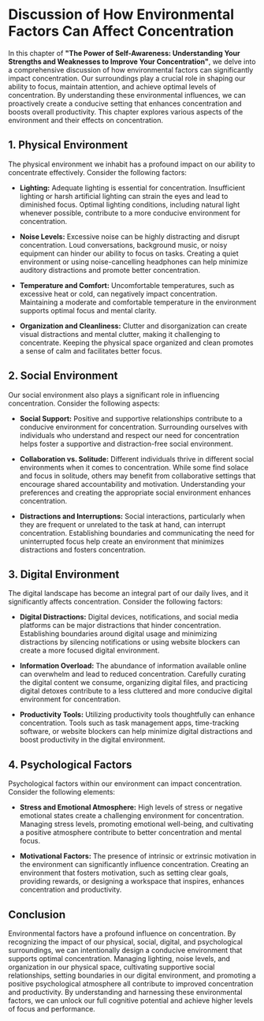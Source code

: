 Discussion of How Environmental Factors Can Affect Concentration
=========================================================================

In this chapter of **"The Power of Self-Awareness: Understanding Your Strengths and Weaknesses to Improve Your Concentration"**, we delve into a comprehensive discussion of how environmental factors can significantly impact concentration. Our surroundings play a crucial role in shaping our ability to focus, maintain attention, and achieve optimal levels of concentration. By understanding these environmental influences, we can proactively create a conducive setting that enhances concentration and boosts overall productivity. This chapter explores various aspects of the environment and their effects on concentration.

**1. Physical Environment**
---------------------------

The physical environment we inhabit has a profound impact on our ability to concentrate effectively. Consider the following factors:

* **Lighting:** Adequate lighting is essential for concentration. Insufficient lighting or harsh artificial lighting can strain the eyes and lead to diminished focus. Optimal lighting conditions, including natural light whenever possible, contribute to a more conducive environment for concentration.

* **Noise Levels:** Excessive noise can be highly distracting and disrupt concentration. Loud conversations, background music, or noisy equipment can hinder our ability to focus on tasks. Creating a quiet environment or using noise-cancelling headphones can help minimize auditory distractions and promote better concentration.

* **Temperature and Comfort:** Uncomfortable temperatures, such as excessive heat or cold, can negatively impact concentration. Maintaining a moderate and comfortable temperature in the environment supports optimal focus and mental clarity.

* **Organization and Cleanliness:** Clutter and disorganization can create visual distractions and mental clutter, making it challenging to concentrate. Keeping the physical space organized and clean promotes a sense of calm and facilitates better focus.

**2. Social Environment**
-------------------------

Our social environment also plays a significant role in influencing concentration. Consider the following aspects:

* **Social Support:** Positive and supportive relationships contribute to a conducive environment for concentration. Surrounding ourselves with individuals who understand and respect our need for concentration helps foster a supportive and distraction-free social environment.

* **Collaboration vs. Solitude:** Different individuals thrive in different social environments when it comes to concentration. While some find solace and focus in solitude, others may benefit from collaborative settings that encourage shared accountability and motivation. Understanding your preferences and creating the appropriate social environment enhances concentration.

* **Distractions and Interruptions:** Social interactions, particularly when they are frequent or unrelated to the task at hand, can interrupt concentration. Establishing boundaries and communicating the need for uninterrupted focus help create an environment that minimizes distractions and fosters concentration.

**3. Digital Environment**
--------------------------

The digital landscape has become an integral part of our daily lives, and it significantly affects concentration. Consider the following factors:

* **Digital Distractions:** Digital devices, notifications, and social media platforms can be major distractions that hinder concentration. Establishing boundaries around digital usage and minimizing distractions by silencing notifications or using website blockers can create a more focused digital environment.

* **Information Overload:** The abundance of information available online can overwhelm and lead to reduced concentration. Carefully curating the digital content we consume, organizing digital files, and practicing digital detoxes contribute to a less cluttered and more conducive digital environment for concentration.

* **Productivity Tools:** Utilizing productivity tools thoughtfully can enhance concentration. Tools such as task management apps, time-tracking software, or website blockers can help minimize digital distractions and boost productivity in the digital environment.

**4. Psychological Factors**
----------------------------

Psychological factors within our environment can impact concentration. Consider the following elements:

* **Stress and Emotional Atmosphere:** High levels of stress or negative emotional states create a challenging environment for concentration. Managing stress levels, promoting emotional well-being, and cultivating a positive atmosphere contribute to better concentration and mental focus.

* **Motivational Factors:** The presence of intrinsic or extrinsic motivation in the environment can significantly influence concentration. Creating an environment that fosters motivation, such as setting clear goals, providing rewards, or designing a workspace that inspires, enhances concentration and productivity.

Conclusion
----------

Environmental factors have a profound influence on concentration. By recognizing the impact of our physical, social, digital, and psychological surroundings, we can intentionally design a conducive environment that supports optimal concentration. Managing lighting, noise levels, and organization in our physical space, cultivating supportive social relationships, setting boundaries in our digital environment, and promoting a positive psychological atmosphere all contribute to improved concentration and productivity. By understanding and harnessing these environmental factors, we can unlock our full cognitive potential and achieve higher levels of focus and performance.

